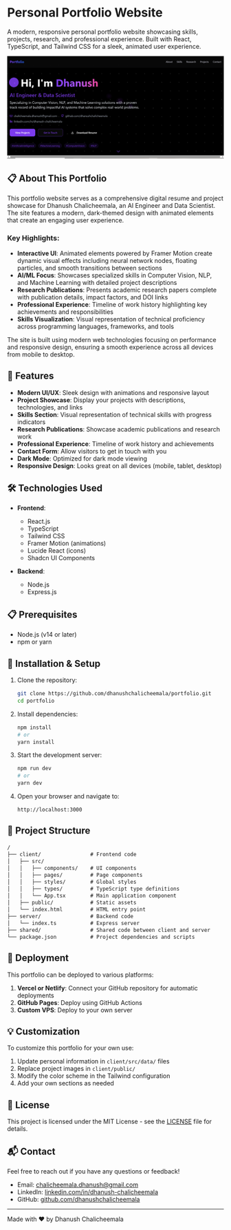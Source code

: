 # Personal Portfolio Website

A modern, responsive personal portfolio website showcasing skills, projects, research, and professional experience. Built with React, TypeScript, and Tailwind CSS for a sleek, animated user experience.

![Portfolio Screenshot](docs/images/portfolio-screenshot.png)

## 📋 About This Portfolio

This portfolio website serves as a comprehensive digital resume and project showcase for Dhanush Chalicheemala, an AI Engineer and Data Scientist. The site features a modern, dark-themed design with animated elements that create an engaging user experience.

### Key Highlights:

- **Interactive UI**: Animated elements powered by Framer Motion create dynamic visual effects including neural network nodes, floating particles, and smooth transitions between sections
- **AI/ML Focus**: Showcases specialized skills in Computer Vision, NLP, and Machine Learning with detailed project descriptions
- **Research Publications**: Presents academic research papers complete with publication details, impact factors, and DOI links
- **Professional Experience**: Timeline of work history highlighting key achievements and responsibilities
- **Skills Visualization**: Visual representation of technical proficiency across programming languages, frameworks, and tools

The site is built using modern web technologies focusing on performance and responsive design, ensuring a smooth experience across all devices from mobile to desktop.

## 🚀 Features

- **Modern UI/UX**: Sleek design with animations and responsive layout
- **Project Showcase**: Display your projects with descriptions, technologies, and links
- **Skills Section**: Visual representation of technical skills with progress indicators
- **Research Publications**: Showcase academic publications and research work
- **Professional Experience**: Timeline of work history and achievements
- **Contact Form**: Allow visitors to get in touch with you
- **Dark Mode**: Optimized for dark mode viewing
- **Responsive Design**: Looks great on all devices (mobile, tablet, desktop)

## 🛠️ Technologies Used

- **Frontend**:
  - React.js
  - TypeScript
  - Tailwind CSS
  - Framer Motion (animations)
  - Lucide React (icons)
  - Shadcn UI Components

- **Backend**:
  - Node.js
  - Express.js

## 📋 Prerequisites

- Node.js (v14 or later)
- npm or yarn

## 🔧 Installation & Setup

1. Clone the repository:
   ```bash
   git clone https://github.com/dhanushchalicheemala/portfolio.git
   cd portfolio
   ```

2. Install dependencies:
   ```bash
   npm install
   # or
   yarn install
   ```

3. Start the development server:
   ```bash
   npm run dev
   # or
   yarn dev
   ```

4. Open your browser and navigate to:
   ```
   http://localhost:3000
   ```

## 📁 Project Structure

```
/
├── client/                # Frontend code
│   ├── src/
│   │   ├── components/    # UI components
│   │   ├── pages/         # Page components
│   │   ├── styles/        # Global styles
│   │   ├── types/         # TypeScript type definitions
│   │   └── App.tsx        # Main application component
│   ├── public/            # Static assets
│   └── index.html         # HTML entry point
├── server/                # Backend code
│   └── index.ts           # Express server
├── shared/                # Shared code between client and server
└── package.json           # Project dependencies and scripts
```

## 🚢 Deployment

This portfolio can be deployed to various platforms:

1. **Vercel or Netlify**: Connect your GitHub repository for automatic deployments
2. **GitHub Pages**: Deploy using GitHub Actions
3. **Custom VPS**: Deploy to your own server

## 💡 Customization

To customize this portfolio for your own use:

1. Update personal information in `client/src/data/` files
2. Replace project images in `client/public/`
3. Modify the color scheme in the Tailwind configuration
4. Add your own sections as needed

## 📄 License

This project is licensed under the MIT License - see the [LICENSE](LICENSE) file for details.

## 📬 Contact

Feel free to reach out if you have any questions or feedback!

- Email: chalicheemala.dhanush@gmail.com
- LinkedIn: [linkedin.com/in/dhanush-chalicheemala](https://www.linkedin.com/in/dhanush-chalicheemala/)
- GitHub: [github.com/dhanushchalicheemala](https://github.com/dhanushchalicheemala)

---

Made with ❤️ by Dhanush Chalicheemala 